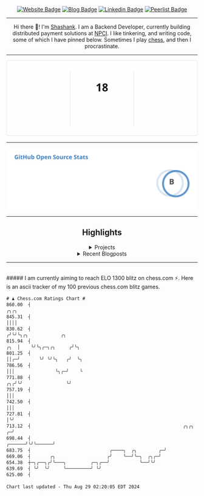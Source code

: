 <div align="center"><p><a href="https://ssnk.in"><img src="https://img.shields.io/badge/-Website-3B7EBF?style=for-the-badge&amp;logo=amp&amp;logoColor=white" alt="Website Badge"></a> <a href="https://hashnode.ssnk.in"><img src="https://img.shields.io/badge/-Blog-3B7EBF?style=for-the-badge&amp;logo=Hashnode&amp;logoColor=white" alt="Blog Badge"></a> <a href="https://linkedin.com/in/shashank-priyadarshi"><img src="https://img.shields.io/badge/-LinkedIn-3B7EBF?style=for-the-badge&amp;logo=Linkedin&amp;logoColor=white" alt="Linkedin Badge"></a> <a href="https://peerlist.io/shasha"><img src="https://img.shields.io/badge/-PeerList-3B7EBF?style=for-the-badge&amp;logo=Peerlist&amp;logoColor=white" alt="Peerlist Badge"/></a></p><hr><p>Hi there 👋! I'm <a href="https://ssnk.in">Shashank</a>. I am a Backend Developer, currently building distributed payment solutions at <a href="https://npci.org.in">NPCI</a>. I like tinkering, and writing code, some of which I have pinned below. Sometimes I play <a href="https://www.chess.com/member/ttefabob">chess</a>, and then I procrastinate.</p><hr><p><img src="./assets/images/streak_stats.svg"/></p><hr><p><img src="./assets/images/open_source_stats.svg"/></p><hr><h2>Highlights</h2><details><summary>Projects</summary><br /><ul><li><a href="https://github.com/shashank-priyadarshi/projects" target="_blank" rel="noopener noreferrer">projects</a> Last Updated : 2024-08-27</li><li><a href="https://github.com/shashank-priyadarshi/utilities" target="_blank" rel="noopener noreferrer">utilities</a> Last Updated : 2024-08-19</li><li><a href="https://github.com/shashank-priyadarshi/upgraded-disco" target="_blank" rel="noopener noreferrer">upgraded-disco</a> Last Updated : 2024-08-19</li><li><a href="https://github.com/shashank-priyadarshi/go-mutest" target="_blank" rel="noopener noreferrer">go-mutest</a> Last Updated : 2024-08-15</li><li><a href="https://github.com/shashank-priyadarshi/portfolio-core-ui" target="_blank" rel="noopener noreferrer">portfolio-core-ui</a> Last Updated : 2024-08-13</li></ul></details><details><summary>Recent Blogposts</summary><br /><ul><li><a href="https://hashnode.ssnk.in/traffic-light-simulator-in-angular-2023" target="_blank" rel="noopener noreferrer">Traffic Light Simulator in Angular</a> Published : 2023-09-16</li><li><a href="https://hashnode.ssnk.in/oop-in-go-interfaces" target="_blank" rel="noopener noreferrer">OOP in Go: Interfaces</a> Published : 2023-03-04</li><li><a href="https://hashnode.ssnk.in/oop-in-go-structs" target="_blank" rel="noopener noreferrer">OOP in Go: Structs</a> Published : 2023-02-24</li></ul></details><hr></div></br>##### I am currently aiming to reach ELO 1300 blitz on chess.com ⚡. Here is an ascii tracker of my 100 previous chess.com blitz games.
  
  
  ```
# ♟︎ Chess.com Ratings Chart #
  860.00  ┤                                                                            ╭╮╭╮
  845.31  ┤                                                                            ││││
  830.62  ┤                                                                           ╭╯╰╯╰╮╭╮            ╭╮
  815.94  ┤                                                                       ╭╮  │    ╰╯╰╮╭─╮╭╮     ╭╯╰╮
  801.25  ┤                                                                       ││╭─╯       ╰╯ ╰╯╰╮   ╭╯  ╰╮
  786.56  ┤                                                                       │││               ╰╮╭─╯    ╰
  771.88  ┤                                                                    ╭╮╭╯╰╯                ╰╯
  757.19  ┤                                                                    │││
  742.50  ┤                                                                    │││
  727.81  ┤                                                                    │╰╯
  713.12  ┤                                                        ╭╮╭╮      ╭─╯
  698.44  ┤                                                 ╭──────╯╰╯╰──────╯
  683.75  ┤                             ╭────╮  ╭╮        ╭─╯
  669.06  ┤       ╭╮                   ╭╯    ╰──╯╰─╮  ╭╮╭─╯
  654.38  ┼─╮╭──╮╭╯╰───╮         ╭─╮╭──╯           ╰──╯╰╯
  639.69  ┤ ╰╯  ╰╯     ╰─────────╯ ╰╯
  625.00  ┤

Chart last updated - Thu Aug 29 02:20:05 EDT 2024  
  ```
  
